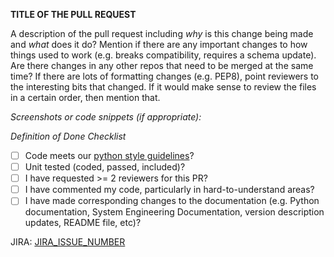 **TITLE OF THE PULL REQUEST**

A description of the pull request including _why_ is this change being made and _what_ does it do? Mention if there are any important changes to how things used to work (e.g. breaks compatibility, requires a schema update). Are there changes in any other repos that need to be merged at the same time? If there are lots of formatting changes (e.g. PEP8), point reviewers to the interesting bits that changed. If it would make sense to review the files in a certain order, then mention that.

*Screenshots or code snippets (if appropriate):*


*Definition of Done Checklist*

- [ ] Code meets our [python style guidelines](https://docs.google.com/document/d/1aZoIyR9tz5rCWr2qJKuMTmKp2IzHlFjrCFrpDDHFypM/edit?usp=sharing)?
- [ ] Unit tested (coded, passed, included)?
- [ ] I have requested >= 2 reviewers for this PR?
- [ ] I have commented my code, particularly in hard-to-understand areas?
- [ ] I have made corresponding changes to the documentation (e.g. Python documentation, System Engineering Documentation, version description updates, README file, etc)?

JIRA: [JIRA_ISSUE_NUMBER](https://skaafrica.atlassian.net/browse/JIRA_ISSUE_NUMBER)
